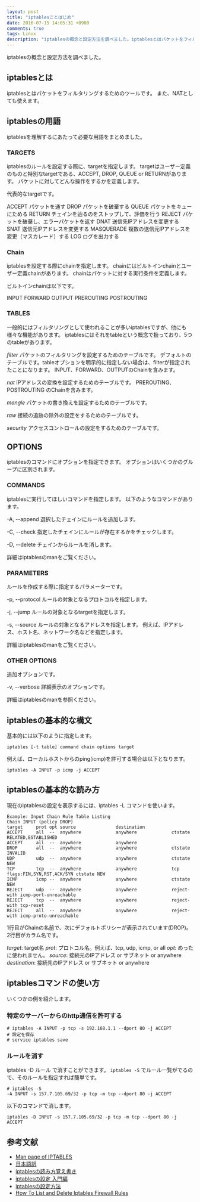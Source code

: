 ```yaml
---
layout: post
title: "iptablesことはじめ"
date: 2016-07-15 14:05:31 +0900
comments: true
tags: Linux
description: "iptablesの概念と設定方法を調べました。iptablesとはパケットをフィルタリングするためのツールです。また、NATとしても使えます。また、iptablesを理解するにあたって必要な用語もまとめています。"
---
```


iptablesの概念と設定方法を調べました。

## iptablesとは

iptablesとはパケットをフィルタリングするためのツールです。
また、NATとしても使えます。

## iptablesの用語

iptablesを理解するにあたって必要な用語をまとめました。

### TARGETS

iptablesのルールを設定する際に、targetを指定します。
targetはユーザー定義のものと特別なtargetである、ACCEPT, DROP, QUEUE or RETURNがあります。
パケットに対してどんな操作をするかを定義します。

代表的なtargetです。

ACCEPT
パケットを通す
DROP
パケットを破棄する
QUEUE
パケットをキューにためる
RETURN
チェインを辿るのをストップして、評価を行う
REJECT
パケットを破棄し、エラーパケットを返す
DNAT
送信先IPアドレスを変更する
SNAT
送信元IPアドレスを変更する
MASQUERADE
複数の送信元IPアドレスを変更（マスカレード）する
LOG
ログを出力する

### Chain

iptablesを設定する際にchainを指定します。
chainにはビルトインchainとユーザー定義chainがあります。
chainはパケットに対する実行条件を定義します。

ビルトインchainは以下です。

INPUT
FORWARD
OUTPUT
PREROUTING
POSTROUTING

### TABLES

一般的にはフィルタリングとして使われることが多いiptablesですが、他にも様々な機能があります。
iptablesにはそれをtableという概念で扱っており、5つのtableがあります。

*filter*
パケットのフィルタリングを設定するためのテーブルです。
デフォルトのテーブルです。tableオプションを明示的に指定しない場合は、filterが指定されたことになります。
INPUT、FORWARD、OUTPUTのChainを含みます。

*nat*
IPアドレスの変換を設定するためのテーブルです。
PREROUTING、POSTROUTING のChainを含みます。

*mangle*
パケットの書き換えを設定するためのテーブルです。

*raw*
接続の追跡の除外の設定をするためのテーブルです。

*security*
アクセスコントロールの設定をするためのテーブルです。

## OPTIONS

iptablesのコマンドにオプションを指定できます。
オプションはいくつかのグループに区別されます。

### COMMANDS

iptablesに実行してほしいコマンドを指定します。
以下のようなコマンドがあります。

-A, --append
選択したチェインにルールを追加します。

-C, --check
指定したチェインにルールが存在するかをチェックします。

-D, --delete
チェインからルールを消します。

詳細はiptablesのmanをご覧ください。

### PARAMETERS

ルールを作成する際に指定するパラメーターです。

-p, --protocol
ルールの対象となるプロトコルを指定します。

-j, --jump
ルールの対象となるtargetを指定します。

-s, --source
ルールの対象となるアドレスを指定します。
例えば、IPアドレス、ホスト名、ネットワーク名などを指定します。

詳細はiptablesのmanをご覧ください。

### OTHER OPTIONS

追加オプションです。

-v, --verbose
詳細表示のオプションです。

詳細はiptablesのmanを参照ください。

## iptablesの基本的な構文

基本的には以下のように指定します。

```
iptables [-t table] command chain options target
```

例えば、ローカルホストからのping(icmp)を許可する場合は以下となります。

```
iptables -A INPUT -p icmp -j ACCEPT
```

## iptablesの基本的な読み方

現在のiptablesの設定を表示するには、iptables -L コマンドを使います。

```
Example: Input Chain Rule Table Listing
Chain INPUT (policy DROP)
target     prot opt source               destination
ACCEPT     all  --  anywhere             anywhere             ctstate RELATED,ESTABLISHED
ACCEPT     all  --  anywhere             anywhere
DROP       all  --  anywhere             anywhere             ctstate INVALID
UDP        udp  --  anywhere             anywhere             ctstate NEW
TCP        tcp  --  anywhere             anywhere             tcp flags:FIN,SYN,RST,ACK/SYN ctstate NEW
ICMP       icmp --  anywhere             anywhere             ctstate NEW
REJECT     udp  --  anywhere             anywhere             reject-with icmp-port-unreachable
REJECT     tcp  --  anywhere             anywhere             reject-with tcp-reset
REJECT     all  --  anywhere             anywhere             reject-with icmp-proto-unreachable
```

1行目がChainの名前で、次にデフォルトポリシーが表示されています(DROP)。
2行目がカラム名です。

*target*: target名
*prot*: プロトコル名。例えば、tcp, udp, icmp, or all
*opt*: めったに使われません。
*source*: 接続元のIPアドレス or サブネット or anywhere
*destination*: 接続先のIPアドレス or サブネット or anywhere

## iptablesコマンドの使い方

いくつかの例を紹介します。

### 特定のサーバーからのhttp通信を許可する

```
# iptables -A INPUT -p tcp -s 192.168.1.1 --dport 80 -j ACCEPT
# 設定を保存
# service iptables save
```

### ルールを消す

iptables -D ルール で消すことができます。
`iptables -S` でルール一覧がでるので、そのルールを指定すれば簡単です。

```
# iptables -S
-A INPUT -s 157.7.105.69/32 -p tcp -m tcp --dport 80 -j ACCEPT
```

以下のコマンドで消します。

```
iptables -D INPUT -s 157.7.105.69/32 -p tcp -m tcp --dport 80 -j ACCEPT
```

## 参考文献

* [Man page of IPTABLES](http://linux.die.net/man/8/iptables)
* [日本語訳](https://linuxjm.osdn.jp/html/iptables/man8/iptables.8.html)
* [iptablesの読み方覚え書き](http://qiita.com/kmikmy/items/d279b1b993661ba7dbe4)
* [iptablesの設定 入門編](http://murayama.hatenablog.com/entry/20100206/1265444193)
* [iptablesの設定方法](https://help.sakura.ad.jp/app/answers/detail/a_id/2423/~/iptables%E3%81%AE%E8%A8%AD%E5%AE%9A%E6%96%B9%E6%B3%95)
* [How To List and Delete Iptables Firewall Rules](https://www.digitalocean.com/community/tutorials/how-to-list-and-delete-iptables-firewall-rules)
